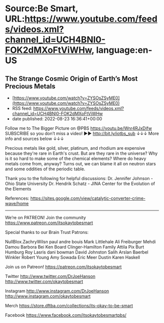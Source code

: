 # Source:Be Smart, URL:https://www.youtube.com/feeds/videos.xml?channel_id=UCH4BNI0-FOK2dMXoFtViWHw, language:en-US

## The Strange Cosmic Origin of Earth’s Most Precious Metals
 - [https://www.youtube.com/watch?v=ZYSOsZSyME0](https://www.youtube.com/watch?v=ZYSOsZSyME0)
 - RSS feed: https://www.youtube.com/feeds/videos.xml?channel_id=UCH4BNI0-FOK2dMXoFtViWHw
 - date published: 2022-08-23 16:36:41+00:00

Follow me to The Bigger Picture on @PBS  https://youtu.be/Wnr4RJxDifw
SUBSCRIBE so you don’t miss a video! ►► http://bit.ly/iotbs_sub 
↓↓↓ More info and sources below ↓↓↓

Precious metals like gold, silver, platinum, and rhodium are expensive because they're rare in Earth's crust. But are they rare in the universe? Why is it so hard to make some of the chemical elements? Where do heavy metals come from, anyway? Turns out, we can blame it all on neutron stars and some oddities of the periodic table.

Thank you to the following for helpful discussions:
Dr. Jennifer Johnson - Ohio State University
Dr. Hendrik Schatz - JINA Center for the Evolution of the Elements

References: https://sites.google.com/view/catalytic-converter-crime-wave/home

-----------

We’re on PATREON! Join the community https://www.patreon.com/itsokaytobesmart

Special thanks to our Brain Trust Patrons:

NullBlox.ZachryWilsn
paul andre bouis
Mark Littlehale
Ali Freiburger
Mehdi Damou
Barbora Bei
Ken Board
Clinger-Hamilton Family
Attila Pix
Burt Humburg
Roy Lasris
dani bowman
David Johnston
Salih Arslan
Baerbel Winkler
Robert Young
Amy Sowada
Eric Meer
Dustin
Karen Haskell


Join us on Patreon! 
https://patreon.com/itsokaytobesmart

Twitter 
http://www.twitter.com/DrJoeHanson
http://www.twitter.com/okaytobesmart 

Instagram 
http://www.instagram.com/DrJoeHanson 
http://www.instagram.com/okaytobesmart 

Merch
https://store.dftba.com/collections/its-okay-to-be-smart

Facebook
https://www.facebook.com/itsokaytobesmartpbs/

